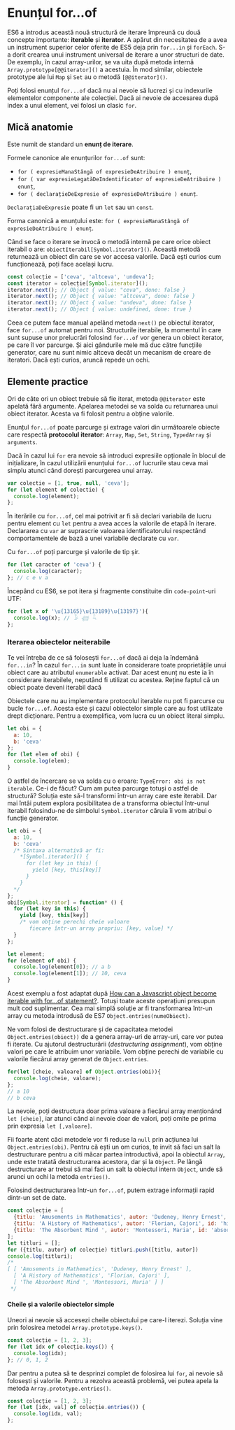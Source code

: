 # Enunțul for...of

ES6 a introdus această nouă structură de iterare împreună cu două concepte importante: **iterable** și **iterator**. A apărut din necesitatea de a avea un instrument superior celor oferite de ES5 deja prin `for...in` și `forEach`. S-a dorit crearea unui instrument universal de iterare a unor structuri de date. De exemplu, în cazul array-urilor, se va uita după metoda internă `Array.prototype[@@iterator]()` a acestuia. În mod similar, obiectele prototype ale lui `Map` și `Set` au o metodă `[@@iterator]()`.

Poți folosi enunțul `for...of` dacă nu ai nevoie să lucrezi și cu indexurile elementelor componente ale colecției. Dacă ai nevoie de accesarea după index a unui element, vei folosi un clasic `for`.

## Mică anatomie

Este numit de standard un **enunț de iterare**.

Formele canonice ale enunțurilor `for...of` sunt:

-   `for ( expresieManaStângă of expresieDeAtribuire ) enunț`,
-   `for ( var expresieLegatăDeIndentificator of expresieDeAtribuire ) enunț`,
-   `for ( declarațieDeExpresie of expresieDeAtribuire ) enunț`.

`DeclarațiaDeExpresie` poate fi un `let` sau un `const`.

Forma canonică a enunțului este: `for ( expresieManaStângă of expresieDeAtribuire ) enunț`.

Când se face o iterare se invocă o metodă internă pe care orice obiect iterabil o are: `obiectIterabil[Symbol.iterator]()`. Această metodă returnează un obiect din care se vor accesa valorile. Dacă ești curios cum funcționează, poți face același lucru.

```javascript
const colecție = ['ceva', 'altceva', 'undeva'];
const iterator = colecție[Symbol.iterator]();
iterator.next(); // Object { value: "ceva", done: false }
iterator.next(); // Object { value: "altceva", done: false }
iterator.next(); // Object { value: "undeva", done: false }
iterator.next(); // Object { value: undefined, done: true }
```

Ceea ce putem face manual apelând metoda `next()` pe obiectul iterator, face `for...of` automat pentru noi. Structurile iterabile, la momentul în care sunt supuse unor prelucrări folosind `for...of` vor genera un obiect iterator, pe care îl vor parcurge. Și aici gândurile mele mă duc către funcțiile generator, care nu sunt nimic altceva decât un mecanism de creare de iteratori. Dacă ești curios, aruncă repede un ochi.

## Elemente practice

Ori de câte ori un obiect trebuie să fie iterat, metoda `@@iterator` este apelată fără argumente. Apelarea metodei se va solda cu returnarea unui obiect iterator. Acesta va fi folosit pentru a obține valorile.

Enunțul `for...of` poate parcurge și extrage valori din următoarele obiecte care respectă **protocolul iterator**: `Array`, `Map`, `Set`, `String`, `TypedArray` și `arguments`.

Dacă în cazul lui `for` era nevoie să introduci expresiile opționale în blocul de inițializare, în cazul utilizării enunțului `for...of` lucrurile stau ceva mai simplu atunci când dorești parcurgerea unui array.

```javascript
var colectie = [1, true, null, 'ceva'];
for (let element of colectie) {
  console.log(element);
};
```

În iterările cu `for...of`, cel mai potrivit ar fi să declari variabila de lucru pentru element cu `let` pentru a avea acces la valorile de etapă în iterare. Declararea cu `var` ar suprascrie valoarea identificatorului respectând comportamentele de bază a unei variabile declarate cu `var`.

Cu `for...of` poți parcurge și valorile de tip șir.

```javascript
for (let caracter of 'ceva') {
  console.log(caracter);
}; // c e v a
```

Începând cu ES6, se pot itera și fragmente constituite din `code-point`-uri UTF:

```javascript
for (let x of '\u{13165}\u{13189}\u{13197}'){
  console.log(x); // 𓅥 𓆉 𓆗
};
```

### Iterarea obiectelor neiterabile

Te vei întreba de ce să folosești `for...of` dacă ai deja la îndemână `for...in`? În cazul `for...in` sunt luate în considerare toate proprietățile unui obiect care au atributul `enumerable` activat. Dar acest enunț nu este ia în considerare iterabilele, neputând fi utilizat cu acestea. Reține faptul că un obiect poate deveni iterabil dacă

Obiectele care nu au implementare protocolul iterable nu pot fi parcurse cu bucle `for...of`. Acesta este și cazul obiectelor simple care au fost utilizate drept dicționare. Pentru a exemplifica, vom lucra cu un obiect literal simplu.

```javascript
let obi = {
  a: 10,
  b: 'ceva'
};
for (let elem of obi) {
  console.log(elem);
}
```

O astfel de încercare se va solda cu o eroare: `TypeError: obi is not iterable`. Ce-i de făcut? Cum am putea parcurge totuși o astfel de structură? Soluția este să-l transformi într-un array care este iterabil. Dar mai întâi putem explora posibilitatea de a transforma obiectul într-unul iterabil folosindu-ne de simbolul `Symbol.iterator` căruia îi vom atribui o funcție generator.

```javascript
let obi = {
  a: 10,
  b: 'ceva'
  /* Sintaxa alternativă ar fi:
    *[Symbol.iterator]() {
      for (let key in this) {
        yield [key, this[key]]
      }
    }
  */
};
obi[Symbol.iterator] = function* () {
  for (let key in this) {
    yield [key, this[key]]
    /* vom obține perechi cheie valoare
       fiecare într-un array propriu: [key, value] */
  }
};

let element;
for (element of obi) {
  console.log(element[0]); // a b
  console.log(element[1]); // 10, ceva
}
```

Acest exemplu a fost adaptat după [How can a Javascript object become iterable with for…of statement?](https://stackoverflow.com/questions/35819763/how-can-a-javascript-object-become-iterable-with-for-of-statement). Totuși toate aceste operațiuni presupun mult cod suplimentar. Cea mai simplă soluție ar fi transformarea într-un array cu metoda introdusă de ES7 `Object.entries(numeObiect)`.

Ne vom folosi de destructurare și de capacitatea metodei `Object.entries(obiect))` de a genera array-uri de array-uri, care vor putea fi iterate. Cu ajutorul destructurării (*destructuring assignment*), vom obține valori pe care le atribuim unor variabile. Vom obține perechi de variabile cu valorile fiecărui array generat de `Object.entries`.

```javascript
for(let [cheie, valoare] of Object.entries(obi)){
  console.log(cheie, valoare);
};
// a 10
// b ceva
```

La nevoie, poți destructura doar prima valoare a fiecărui array menționând `let [cheie]`, iar atunci când ai nevoie doar de valori, poți omite pe prima prin expresia `let [,valoare]`.

Fii foarte atent căci metodele vor fi reduse la `null` prin acțiunea lui `Object.entries(obi)`. Pentru că ești un om curios, te invit să faci un salt la destructurare pentru a citi măcar partea introductivă, apoi la obiectul `Array`, unde este tratată destructurarea acestora, dar și la `Object`. Pe lângă destructurare ar trebui să mai faci un salt la obiectul intern `Object`, unde să arunci un ochi la metoda `entries()`.

Folosind destructurarea într-un `for...of`, putem extrage informații rapid dintr-un set de date.

```javascript
const colecție = [
  {titlu: 'Amusements in Mathematics', autor: 'Dudeney, Henry Ernest', id: 'amusementsinmath16713gut'},
  {titlu: 'A History of Mathematics', autor: 'Florian, Cajori', id: 'historyofmathema001062mbp'},
  {titlu: 'The Absorbent Mind ', autor: 'Montessori, Maria', id: 'absorbentmind031961mbp'}
];
let titluri = [];
for ({titlu, autor} of colecție) titluri.push([titlu, autor])
console.log(titluri);
/*
[ [ 'Amusements in Mathematics', 'Dudeney, Henry Ernest' ],
  [ 'A History of Mathematics', 'Florian, Cajori' ],
  [ 'The Absorbent Mind ', 'Montessori, Maria' ] ]
 */
```

#### Cheile și a valorile obiectelor simple

Uneori ai nevoie să accesezi cheile obiectului pe care-l iterezi. Soluția vine prin folosirea metodei `Array.prototype.keys()`.

```javascript
const colecție = [1, 2, 3];
for (let idx of colecție.keys()) {
  console.log(idx);
}; // 0, 1, 2
```

Dar pentru a putea să te desprinzi complet de folosirea lui `for`, ai nevoie să folosești și valorile. Pentru a rezolva această problemă, vei putea apela la metoda `Array.prototype.entries()`.

```javascript
const colecție = [1, 2, 3];
for (let [idx, val] of colecție.entries()) {
  console.log(idx, val);
};
```
